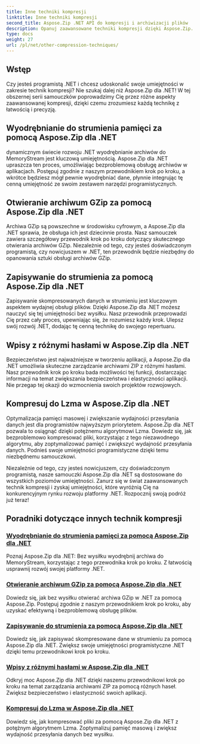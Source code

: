 ```yaml
---
title: Inne techniki kompresji
linktitle: Inne techniki kompresji
second_title: Aspose.Zip .NET API do kompresji i archiwizacji plików
description: Opanuj zaawansowane techniki kompresji dzięki Aspose.Zip. Podnieś swoje umiejętności programistyczne, od wyodrębniania do strumienia pamięci po optymalizację pamięci za pomocą kompresji Lzma.
type: docs
weight: 27
url: /pl/net/other-compression-techniques/
---
```


## Wstęp

Czy jesteś programistą .NET i chcesz udoskonalić swoje umiejętności w zakresie technik kompresji? Nie szukaj dalej niż Aspose.Zip dla .NET! W tej obszernej serii samouczków poprowadzimy Cię przez różne aspekty zaawansowanej kompresji, dzięki czemu zrozumiesz każdą technikę z łatwością i precyzją.

## Wyodrębnianie do strumienia pamięci za pomocą Aspose.Zip dla .NET

dynamicznym świecie rozwoju .NET wyodrębnianie archiwów do MemoryStream jest kluczową umiejętnością. Aspose.Zip dla .NET upraszcza ten proces, umożliwiając bezproblemową obsługę archiwów w aplikacjach. Postępuj zgodnie z naszym przewodnikiem krok po kroku, a wkrótce będziesz mógł pewnie wyodrębniać dane, płynnie integrując tę cenną umiejętność ze swoim zestawem narzędzi programistycznych.

## Otwieranie archiwum GZip za pomocą Aspose.Zip dla .NET

Archiwa GZip są powszechne w środowisku cyfrowym, a Aspose.Zip dla .NET sprawia, że obsługa ich jest dziecinnie prosta. Nasz samouczek zawiera szczegółowy przewodnik krok po kroku dotyczący skutecznego otwierania archiwów GZip. Niezależnie od tego, czy jesteś doświadczonym programistą, czy nowicjuszem w .NET, ten przewodnik będzie niezbędny do opanowania sztuki obsługi archiwów GZip.

## Zapisywanie do strumienia za pomocą Aspose.Zip dla .NET

Zapisywanie skompresowanych danych w strumieniu jest kluczowym aspektem wydajnej obsługi plików. Dzięki Aspose.Zip dla .NET możesz nauczyć się tej umiejętności bez wysiłku. Nasz przewodnik przeprowadzi Cię przez cały proces, upewniając się, że rozumiesz każdy krok. Ulepsz swój rozwój .NET, dodając tę cenną technikę do swojego repertuaru.

## Wpisy z różnymi hasłami w Aspose.Zip dla .NET

Bezpieczeństwo jest najważniejsze w tworzeniu aplikacji, a Aspose.Zip dla .NET umożliwia skuteczne zarządzanie archiwami ZIP z różnymi hasłami. Nasz przewodnik krok po kroku bada możliwości tej funkcji, dostarczając informacji na temat zwiększania bezpieczeństwa i elastyczności aplikacji. Nie przegap tej okazji do wzmocnienia swoich projektów rozwojowych.

## Kompresuj do Lzma w Aspose.Zip dla .NET

Optymalizacja pamięci masowej i zwiększanie wydajności przesyłania danych jest dla programistów najwyższym priorytetem. Aspose.Zip dla .NET pozwala to osiągnąć dzięki potężnemu algorytmowi Lzma. Dowiedz się, jak bezproblemowo kompresować pliki, korzystając z tego niezawodnego algorytmu, aby zoptymalizować pamięć i zwiększyć wydajność przesyłania danych. Podnieś swoje umiejętności programistyczne dzięki temu niezbędnemu samouczkowi.

Niezależnie od tego, czy jesteś nowicjuszem, czy doświadczonym programistą, nasze samouczki Aspose.Zip dla .NET są dostosowane do wszystkich poziomów umiejętności. Zanurz się w świat zaawansowanych technik kompresji i zyskaj umiejętności, które wyróżnią Cię na konkurencyjnym rynku rozwoju platformy .NET. Rozpocznij swoją podróż już teraz!
## Poradniki dotyczące innych technik kompresji
### [Wyodrębnianie do strumienia pamięci za pomocą Aspose.Zip dla .NET](./extract-to-memory-stream/)
Poznaj Aspose.Zip dla .NET: Bez wysiłku wyodrębnij archiwa do MemoryStream, korzystając z tego przewodnika krok po kroku. Z łatwością usprawnij rozwój swojej platformy .NET.
### [Otwieranie archiwum GZip za pomocą Aspose.Zip dla .NET](./open-gzip-archive/)
Dowiedz się, jak bez wysiłku otwierać archiwa GZip w .NET za pomocą Aspose.Zip. Postępuj zgodnie z naszym przewodnikiem krok po kroku, aby uzyskać efektywną i bezproblemową obsługę plików.
### [Zapisywanie do strumienia za pomocą Aspose.Zip dla .NET](./save-to-stream/)
Dowiedz się, jak zapisywać skompresowane dane w strumieniu za pomocą Aspose.Zip dla .NET. Zwiększ swoje umiejętności programistyczne .NET dzięki temu przewodnikowi krok po kroku.
### [Wpisy z różnymi hasłami w Aspose.Zip dla .NET](./entries-with-different-passwords/)
Odkryj moc Aspose.Zip dla .NET dzięki naszemu przewodnikowi krok po kroku na temat zarządzania archiwami ZIP za pomocą różnych haseł. Zwiększ bezpieczeństwo i elastyczność swoich aplikacji. 
### [Kompresuj do Lzma w Aspose.Zip dla .NET](./compress-to-lzma/)
Dowiedz się, jak kompresować pliki za pomocą Aspose.Zip dla .NET z potężnym algorytmem Lzma. Zoptymalizuj pamięć masową i zwiększ wydajność przesyłania danych bez wysiłku.